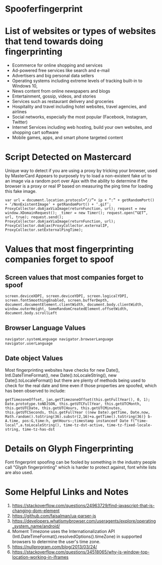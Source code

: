# Spooferfingerprint

# List of websites or types of websites that tend towards doing fingerprinting 

- Ecommerce for online shopping and services
- Ad-powered free services like search and e-mail
- Advertisers and big personal data sellers
- Operating systems including extreme levels of tracking built-in to Windows 10,
- News content from online newspapers and blogs
- Entertainment, gossip, videos, and stories
- Services such as restaurant delivery and groceries
- Hospitality and travel including hotel websites, travel agencies, and airlines
- Social networks, especially the most popular (Facebook, Instagram, Twitter)
- Internet Services including web hosting, build your own websites, and shopping cart software
- Mobile games, apps, and smart phone targeted content

# Script Detected on Mastercard 

Unique way to detect if you are using a proxy by tricking your browser, used by MasterCard
Appears to purposely try to load a non-existent fake url to an image via a random port over Ajax with the ability to determine if the browser is a proxy or real IP based on measuring the ping time for loading this fake image.

` var url = document.location.protocol+”//”+ ip + “:” + getRandomPort() + ‘/NonExistentImage’ + getRandomPort() + ‘.gif’;
ProxyCollector.doAjaxViaImage(returnFunction, url);
request = new window.XDomainRequest();
_timer = new Timer();
request.open(“GET”, url, true);
request.send();
ProxyCollector.doAjaxViaImage(returnFunction, url);
ProxyCollector.doAjax(ProxyCollector.externalIP, ProxyCollector.setExternalPingTime); `


# Values that most fingerprinting companies forget to spoof 

## Screen values that most companies forget to spoof 

`screen.deviceXDPI, screen.deviceYDPI, screen.logicalYDPI, screen.fontSmoothingEnabled, screen.bufferDepth, document.documentElement.clientWidth, document.body.clientWidth, window.outerHeight, SomeRandomCreatedElement.offsetWidth, document.body.scrollLeft `

## Browser Language Values 

` navigator.systemLanguage
navigator.browserLanguage
navigator.userLanguage `


## Date object Values 

Most fingerprinting websites have checks for new Date(), Intl.DateTimeFormat(), new Date().toLocaleString(), new Date().toLocaleFormat() but there are plenty of methods being used to check for the real date and time even if those properties are spoofed, which has been observed to include:


` getTimezoneOffset, jan.getTimezoneOffset(this.getFullYear(), 0, 1);
Date.prototype.toNDJSON,
this.getUTCFullYear, this.getUTCMonth, this.getUTCDate, this.getUTCHours, this.getUTCMinutes, this.getUTCSeconds, this.getFullYear
((new Date).getTime,
Date.now,
Math.random().toString(36).substr(2,16)+a.getTime().toString(36)}
b-A.time,
pos:G,time:h, gmtHours–;timestamp instanceof Date
f(“time-local”,a.toLocaleString(), time-tz-dst-active, time-tz-fixed-locale-string, time-tz-has-dst `


# Details on Glyph Fingerprinting

Font fingerprint spoofing can be fooled by something in the industry people call "Glyph fingerprinting" which is harder to protect against, font white lists are also used.



# Some Helpful Links and Notes  


1. https://stackoverflow.com/questions/24963729/find-javascript-that-is-changing-dom-element
2. https://github.com/faisalman/ua-parser-js
3. https://developers.whatismybrowser.com/useragents/explore/operating_system_name/android/
4. Moment Timezone uses the Internationalization API (Intl.DateTimeFormat().resolvedOptions().timeZone) in supported browsers to determine the user's time zone.
5. https://nullprogram.com/blog/2013/03/24/
6. https://stackoverflow.com/questions/34518065/why-is-window-top-location-working-in-iframes
